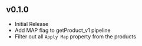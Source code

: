 ## v0.1.0
* Initial Release
* Add MAP flag to getProduct_v1 pipeline
* Filter out all `Apply Map` property from the products